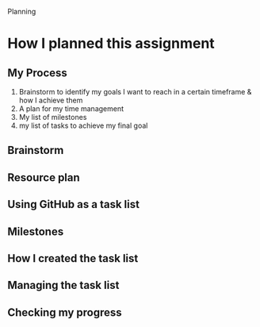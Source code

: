  Planning

# How I planned this assignment
## My Process
1. Brainstorm to identify my goals I want to reach in a certain timeframe & how I achieve them
2. A plan for my time management
3. My list of milestones
4. my list of tasks to achieve my final goal

## Brainstorm



## Resource plan



## Using GitHub as a task list



## Milestones


## How I created the task list


## Managing the task list


## Checking my progress
